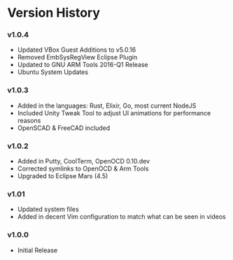 Version History
======

### v1.0.4
* Updated VBox Guest Additions to v5.0.16
* Removed EmbSysRegView Eclipse Plugin
* Updated to GNU ARM Tools 2016-Q1 Release
* Ubuntu System Updates

### v1.0.3
* Added in the languages: Rust, Elixir, Go, most current NodeJS
* Included Unity Tweak Tool to adjust UI animations for performance reasons
* OpenSCAD & FreeCAD included

### v1.0.2
* Added in Putty, CoolTerm, OpenOCD 0.10.dev
* Corrected symlinks to OpenOCD & Arm Tools
* Upgraded to Eclipse Mars (4.5)

### v1.01
* Updated system files
* Added in decent Vim configuration to match what can be seen in videos

### v1.0.0
* Initial Release
